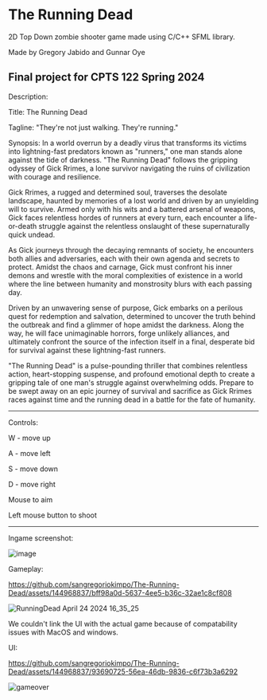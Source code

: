 # The Running Dead
 2D Top Down zombie shooter game made using C/C++ SFML library. 

Made by Gregory Jabido and Gunnar Oye

Final project for CPTS 122 Spring 2024
--------------------------------------------------------------------------------------------------------------------------------------------------------
Description:

Title: The Running Dead

Tagline: "They're not just walking. They're running."

Synopsis:
In a world overrun by a deadly virus that transforms its victims into lightning-fast predators known as "runners," one man stands alone against the tide of darkness. "The Running Dead" follows the gripping odyssey of Gick Rrimes, a lone survivor navigating the ruins of civilization with courage and resilience.

Gick Rrimes, a rugged and determined soul, traverses the desolate landscape, haunted by memories of a lost world and driven by an unyielding will to survive. Armed only with his wits and a battered arsenal of weapons, Gick faces relentless hordes of runners at every turn, each encounter a life-or-death struggle against the relentless onslaught of these supernaturally quick undead.

As Gick journeys through the decaying remnants of society, he encounters both allies and adversaries, each with their own agenda and secrets to protect. Amidst the chaos and carnage, Gick must confront his inner demons and wrestle with the moral complexities of existence in a world where the line between humanity and monstrosity blurs with each passing day.

Driven by an unwavering sense of purpose, Gick embarks on a perilous quest for redemption and salvation, determined to uncover the truth behind the outbreak and find a glimmer of hope amidst the darkness. Along the way, he will face unimaginable horrors, forge unlikely alliances, and ultimately confront the source of the infection itself in a final, desperate bid for survival against these lightning-fast runners.

"The Running Dead" is a pulse-pounding thriller that combines relentless action, heart-stopping suspense, and profound emotional depth to create a gripping tale of one man's struggle against overwhelming odds. Prepare to be swept away on an epic journey of survival and sacrifice as Gick Rrimes races against time and the running dead in a battle for the fate of humanity.

--------------------------------------------------------------------------------------------------------------------------------------------------------
Controls:

W - move up

A - move left

S - move down

D - move right

Mouse to aim

Left mouse button to shoot

--------------------------------------------------------------------------------------------------------------------------------------------------------


Ingame screenshot:

![image](https://github.com/sangregoriokimpo/The-Running-Dead/assets/144968837/1d670262-3cd1-4c79-a08f-01101f0f67c5)

Gameplay:

https://github.com/sangregoriokimpo/The-Running-Dead/assets/144968837/bff98a0d-5637-4ee5-b36c-32ae1c8cf808

![RunningDead April 24 2024 16_35_25](https://github.com/sangregoriokimpo/The-Running-Dead/assets/144968837/ae2f0fb4-81a0-4709-8300-785432be7a73)

We couldn't link the UI with the actual game because of compatability issues with MacOS and windows. 

UI:

https://github.com/sangregoriokimpo/The-Running-Dead/assets/144968837/93690725-56ea-46db-9836-c6f73b3a6292

![gameover](https://github.com/sangregoriokimpo/The-Running-Dead/assets/144968837/8ae6780b-5086-4fad-a2f7-64a936705eac)


